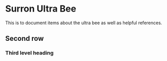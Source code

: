 # Surron Ultra Bee
This is to document items about the ultra bee as well as helpful references.

## Second row

### Third level heading
